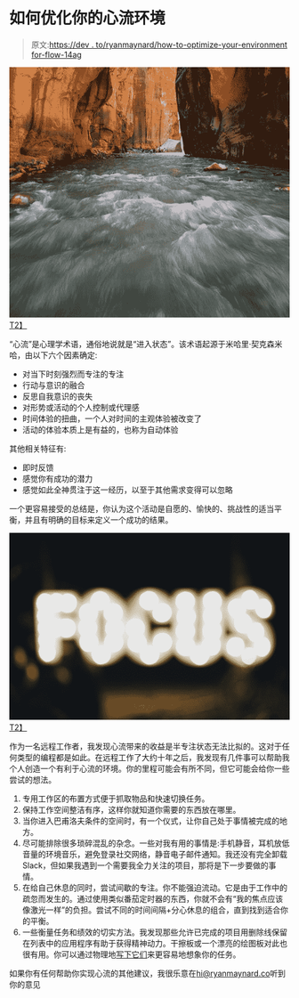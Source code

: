 # 如何优化你的心流环境

> 原文:[https://dev . to/ryanmaynard/how-to-optimize-your-environment for-flow-14ag](https://dev.to/ryanmaynard/how-to-optimize-your-environment-for-flow-14ag)

[![river flowing through canyon](img/eac7230699ffaca675ab5449b1e2dab0.png)T2】](https://res.cloudinary.com/practicaldev/image/fetch/s--9C0vK2qA--/c_limit%2Cf_auto%2Cfl_progressive%2Cq_auto%2Cw_880/https://ryanmaynard.img/flow/flow.png)

“心流”是心理学术语，通俗地说就是“进入状态”。该术语起源于米哈里·契克森米哈，由以下六个因素确定:

*   对当下时刻强烈而专注的专注
*   行动与意识的融合
*   反思自我意识的丧失
*   对形势或活动的个人控制或代理感
*   时间体验的扭曲，一个人对时间的主观体验被改变了
*   活动的体验本质上是有益的，也称为自动体验

其他相关特征有:

*   即时反馈
*   感觉你有成功的潜力
*   感觉如此全神贯注于这一经历，以至于其他需求变得可以忽略

一个更容易接受的总结是，你认为这个活动是自愿的、愉快的、挑战性的适当平衡，并且有明确的目标来定义一个成功的结果。

[![focus](img/99d3a61b7f37b7ebf983587d64ca8be9.png)T2】](https://res.cloudinary.com/practicaldev/image/fetch/s--y6vzOqJB--/c_limit%2Cf_auto%2Cfl_progressive%2Cq_auto%2Cw_880/https://ryanmaynard.img/flow/focus.png)

作为一名远程工作者，我发现心流带来的收益是半专注状态无法比拟的。这对于任何类型的编程都是如此。在远程工作了大约十年之后，我发现有几件事可以帮助我个人创造一个有利于心流的环境。你的里程可能会有所不同，但它可能会给你一些尝试的想法。

1.  专用工作区的布置方式便于抓取物品和快速切换任务。
2.  保持工作空间整洁有序，这样你就知道你需要的东西放在哪里。
3.  当你进入巴甫洛夫条件的空间时，有一个仪式，让你自己处于事情被完成的地方。
4.  尽可能排除很多琐碎混乱的杂念。一些对我有用的事情是:手机静音，耳机放低音量的环境音乐，避免登录社交网络，静音电子邮件通知。我还没有完全卸载 Slack，但如果我遇到一个需要我全力关注的项目，那将是下一步要做的事情。
5.  在给自己休息的同时，尝试间歇的专注。你不能强迫流动。它是由于工作中的疏忽而发生的。通过使用类似番茄定时器的东西，你就不会有“我的焦点应该像激光一样”的负担。尝试不同的时间间隔+分心休息的组合，直到找到适合你的平衡。
6.  一些衡量任务和绩效的切实方法。我发现那些允许已完成的项目用删除线保留在列表中的应用程序有助于获得精神动力。干擦板或一个漂亮的绘图板对此也很有用。你可以通过物理地[写下它们](https://www.fastcompany.com/3063392/how-writing-to-do-lists-helps-your-brain-even-when-you-dont-comple)来更容易地想象你的任务。

如果你有任何帮助你实现心流的其他建议，我很乐意在[hi@ryanmaynard.co](mailto:hi@ryanmaynard.co)听到你的意见